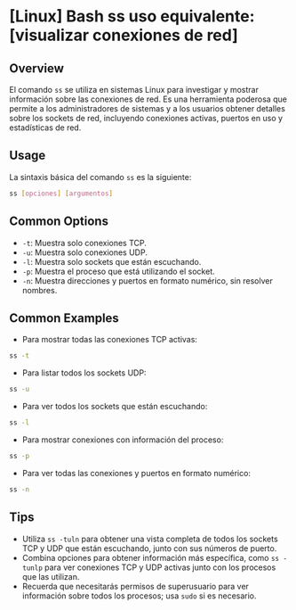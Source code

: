# [Linux] Bash ss uso equivalente: [visualizar conexiones de red]

## Overview
El comando `ss` se utiliza en sistemas Linux para investigar y mostrar información sobre las conexiones de red. Es una herramienta poderosa que permite a los administradores de sistemas y a los usuarios obtener detalles sobre los sockets de red, incluyendo conexiones activas, puertos en uso y estadísticas de red.

## Usage
La sintaxis básica del comando `ss` es la siguiente:

```bash
ss [opciones] [argumentos]
```

## Common Options
- `-t`: Muestra solo conexiones TCP.
- `-u`: Muestra solo conexiones UDP.
- `-l`: Muestra solo sockets que están escuchando.
- `-p`: Muestra el proceso que está utilizando el socket.
- `-n`: Muestra direcciones y puertos en formato numérico, sin resolver nombres.

## Common Examples
- Para mostrar todas las conexiones TCP activas:

```bash
ss -t
```

- Para listar todos los sockets UDP:

```bash
ss -u
```

- Para ver todos los sockets que están escuchando:

```bash
ss -l
```

- Para mostrar conexiones con información del proceso:

```bash
ss -p
```

- Para ver todas las conexiones y puertos en formato numérico:

```bash
ss -n
```

## Tips
- Utiliza `ss -tuln` para obtener una vista completa de todos los sockets TCP y UDP que están escuchando, junto con sus números de puerto.
- Combina opciones para obtener información más específica, como `ss -tunlp` para ver conexiones TCP y UDP activas junto con los procesos que las utilizan.
- Recuerda que necesitarás permisos de superusuario para ver información sobre todos los procesos; usa `sudo` si es necesario.